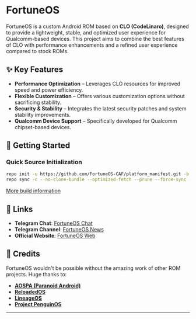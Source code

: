 # FortuneOS

FortuneOS is a custom Android ROM based on **CLO (CodeLinaro)**, designed to provide a lightweight, stable, and optimized user experience for Qualcomm-based devices. This project aims to combine the best features of CLO with performance enhancements and a refined user experience compared to stock ROMs.

## ✨ Key Features
- **Performance Optimization** – Leverages CLO resources for improved speed and power efficiency.  
- **Flexible Customization** – Offers various customization options without sacrificing stability.  
- **Security & Stability** – Integrates the latest security patches and system stability improvements.  
- **Qualcomm Device Support** – Specifically developed for Qualcomm chipset-based devices.  

## 🚀 Getting Started
### Quick Source Initialization ###
```bash
repo init -u https://github.com/FortuneOS-CAF/platform_manifest.git -b vic
repo sync -c --no-clone-bundle --optimized-fetch --prune --force-sync -j$(nproc --all)
```
[More build information](https://github.com/FortuneOS-CAF/platform_manifest)

## 🔗 Links
- **Telegram Chat**: [FortuneOS Chat](https://t.me/FortuneOSChat)  
- **Telegram Channel**: [FortuneOS News](https://t.me/FortuneOSNews)  
- **Official Website**: [FortuneOS Web](http://fortuneos.web.id/)  

## 🙏 Credits
FortuneOS wouldn't be possible without the amazing work of other ROM projects. Huge thanks to:  
- **[AOSPA (Paranoid Android)](https://paranoidandroid.co/)**  
- **[ReloadedOS](https://github.com/ReloadedOS/)**  
- **[LineageOS](https://lineageos.org/)**  
- **[Project PenguinOS](https://github.com/Project-PenguinOS)**
---

